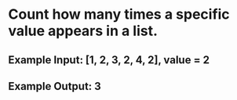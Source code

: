 # Count how many times a specific value appears in a list.
## Example Input: [1, 2, 3, 2, 4, 2], value = 2
## Example Output: 3
